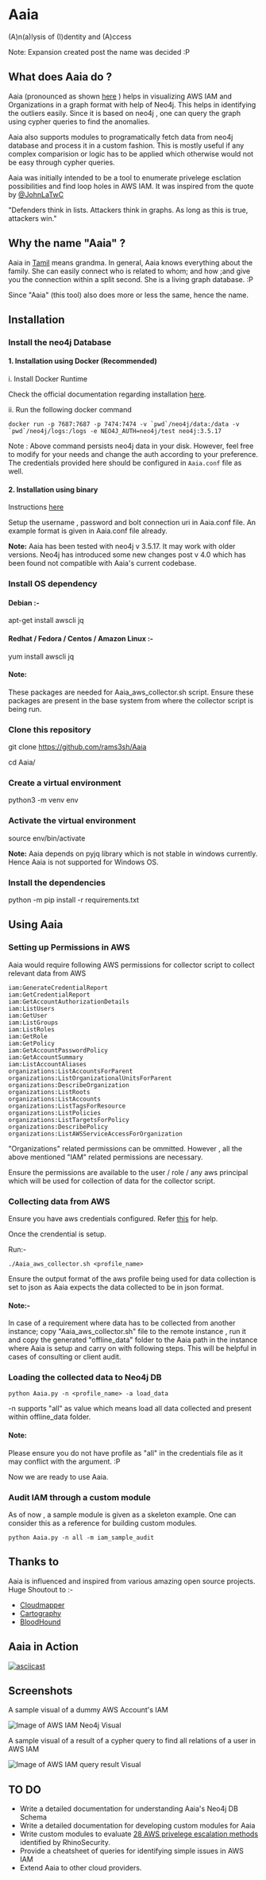 # Aaia
(A)n(a)lysis  of (I)dentity and (A)ccess

Note: Expansion created post the name was decided :P



## **What does Aaia do ?**

Aaia (pronounced as shown [here](https://translate.google.co.in/#view=home&op=translate&sl=ta&tl=en&text=Aaya) ) helps in visualizing AWS IAM and Organizations in a graph format with help of Neo4j. This helps in identifying the outliers easily. Since it is based on neo4j , one can query the graph using cypher queries to find the anomalies.

Aaia also supports modules to programatically fetch data from neo4j database and process it in a custom fashion. This is mostly useful if any complex comparision or logic has to be applied which otherwise would not be easy through cypher queries.

Aaia was initially intended to be a tool to enumerate privelege esclation possibilities and find loop holes in AWS IAM. It was inspired from the quote by [@JohnLaTwC](https://twitter.com/JohnLaTwC)

"Defenders think in lists. Attackers think in graphs. As long as this is true, attackers win."




## **Why the name "Aaia" ?**

Aaia in [Tamil](https://en.wikipedia.org/wiki/Tamil_language) means grandma. In general, Aaia knows everything about the family. She can easily connect who is related to whom; and how ;and give you the connection within a split second. 
She is a living graph database. :P 

Since "Aaia" (this tool) also does more or less the same, hence the name.


## **Installation**

### Install the neo4j Database

#### 1. Installation using Docker (Recommended)

i. Install Docker Runtime

Check the official documentation regarding installation [here](https://docs.docker.com/engine/install/).

ii. Run the following docker command 
```
docker run -p 7687:7687 -p 7474:7474 -v `pwd`/neo4j/data:/data -v `pwd`/neo4j/logs:/logs -e NEO4J_AUTH=neo4j/test neo4j:3.5.17
```
Note : Above command persists neo4j data in your disk. However, feel free to modify for your needs and change the auth according to your preference. The credentials provided here should be configured in `Aaia.conf` file as well.

#### 2. Installation using binary

Instructions [here](https://neo4j.com/docs/operations-manual/current/installation/)

Setup the username , password and bolt connection uri in Aaia.conf file. 
An example format is given in Aaia.conf file already.

**Note:** 
Aaia has been tested with neo4j v 3.5.17. It may work with older versions. 
Neo4j has introduced some new changes post v 4.0 which has been found not compatible with Aaia's current codebase. 


### Install OS dependency ###

#### Debian :- ####

apt-get install awscli jq

#### Redhat / Fedora / Centos / Amazon Linux :- ####

yum install awscli  jq

#### Note: ####
These packages are needed for Aaia_aws_collector.sh script. Ensure these packages are present in the base system from where the collector script is being run.

### Clone this repository
git clone https://github.com/rams3sh/Aaia

cd Aaia/

### Create a virtual environment
python3 -m venv env


### Activate the virtual environment
source env/bin/activate  

**Note:** 
Aaia depends on pyjq library which is not stable in windows currently. 
Hence Aaia is not supported for Windows OS. 

### Install the dependencies

python -m pip install -r requirements.txt

## **Using Aaia**

### Setting up Permissions in AWS ###

Aaia would require following AWS permissions for collector script to collect relevant data from AWS

```
iam:GenerateCredentialReport
iam:GetCredentialReport
iam:GetAccountAuthorizationDetails
iam:ListUsers
iam:GetUser
iam:ListGroups
iam:ListRoles
iam:GetRole
iam:GetPolicy
iam:GetAccountPasswordPolicy
iam:GetAccountSummary
iam:ListAccountAliases
organizations:ListAccountsForParent
organizations:ListOrganizationalUnitsForParent
organizations:DescribeOrganization
organizations:ListRoots
organizations:ListAccounts
organizations:ListTagsForResource
organizations:ListPolicies
organizations:ListTargetsForPolicy
organizations:DescribePolicy
organizations:ListAWSServiceAccessForOrganization
```

"Organizations" related permissions can be ommitted. However , all the above mentioned "IAM" related permissions are necessary.

Ensure the permissions are available to the user / role / any aws principal which will be used for collection of data for the collector script.



### Collecting data from AWS

Ensure you have aws credentials configured.
Refer [this](https://docs.aws.amazon.com/cli/latest/userguide/cli-chap-configure.html) for help.

Once the crendential is setup. 

Run:- 
```
./Aaia_aws_collector.sh <profile_name>
```
Ensure the output format of the aws profile being used for data collection is set to json as Aaia expects the data collected to be in json format. 


#### Note:- ####
In case of a requirement where data has to be collected from another instance; copy "Aaia_aws_collector.sh" file to the remote instance , run it and copy the generated "offline_data" folder to the Aaia path in the instance where Aaia is setup and carry on with following steps.
This will be helpful in cases of consulting or client audit.


### Loading the collected data to Neo4j DB 

```
python Aaia.py -n <profile_name> -a load_data
```

-n supports "all" as value which means load all data collected and present within offline_data folder.

#### Note: ####
Please ensure you do not have profile as "all" in the credentials file as it may conflict with the argument. :P 

Now we are ready to use Aaia.


### Audit IAM through a custom module

As of now , a sample module is given as a skeleton example. One can consider this as a reference for building custom modules.

```
python Aaia.py -n all -m iam_sample_audit
```


## Thanks to 

Aaia is influenced and inspired from various amazing open source projects. Huge Shoutout to :-

* [Cloudmapper](https://github.com/duo-labs/cloudmapper)
* [Cartography](https://github.com/lyft/cartography)
* [BloodHound](https://github.com/BloodHoundAD/BloodHound)


## Aaia in Action

[![asciicast](https://asciinema.org/a/259578.png)](https://asciinema.org/a/259578)


## Screenshots

A sample visual of a dummy AWS Account's IAM 

![Image of AWS IAM Neo4j Visual](https://github.com/rams3sh/Aaia/blob/master/screenshots/AWS_IAM_Graph.PNG)



A sample visual of a result of a cypher query to find all relations of a user in AWS IAM

![Image of AWS IAM query result Visual](https://github.com/rams3sh/Aaia/blob/master/screenshots/AWS_IAM_example_cypher_query.PNG)



## TO DO

* Write a detailed documentation for understanding Aaia's Neo4j DB Schema
* Write a detailed documentation for developing custom modules for Aaia
* Write custom modules to evaluate [28 AWS privelege escalation methods](https://github.com/RhinoSecurityLabs/AWS-IAM-Privilege-Escalation) identified by RhinoSecurity.
* Provide a cheatsheet of queries for identifying simple issues in AWS IAM
* Extend Aaia to other cloud providers.


